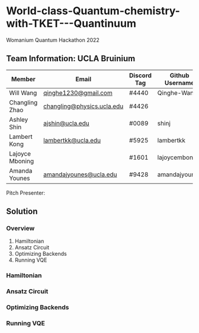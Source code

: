 # World-class-Quantum-chemistry-with-TKET---Quantinuum
Womanium Quantum Hackathon 2022

## Team Information: UCLA Bruinium
| Member | Email | Discord Tag | Github Username |
| ----------- | ----------- | ----------- | ----------- |
| Will Wang | qinghe1230@gmail.com | #4440 | Qinghe-Wang |
| Changling Zhao | changling@physics.ucla.edu | #4426 |  |
| Ashley Shin | ajshin@ucla.edu | #0089 | shinj |
| Lambert Kong | lambertkk@ucla.edu | #5925 | lambertkk |
| Lajoyce Mboning |  | #1601 | lajoycemboning |
| Amanda Younes | amandajyounes@ucla.edu | #9428 | amandajyounes |

Pitch Presenter: 

## Solution
### Overview
1. Hamiltonian
2. Ansatz Circuit
3. Optimizing Backends
4. Running VQE
### Hamiltonian
### Ansatz Circuit
### Optimizing Backends
### Running VQE
